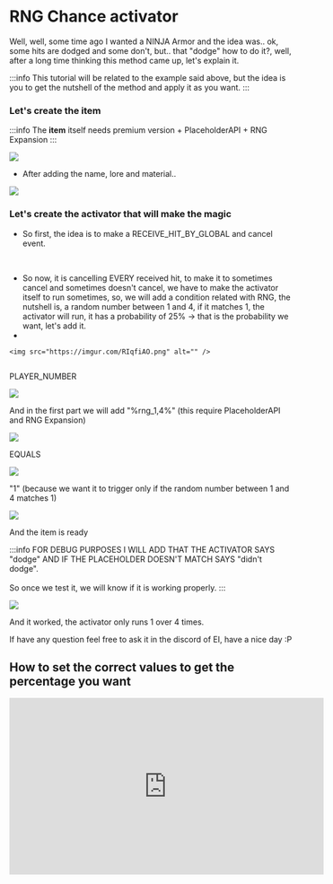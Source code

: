 # RNG Chance activator

Well, well, some time ago I wanted a NINJA Armor and the idea was.. ok, some hits are dodged and some don't, but.. that "dodge" how to do it?, well, after a long time thinking this method came up, let's explain it.

:::info
This tutorial will be related to the example said above, but the idea is you to get the nutshell of the method and apply it as you want.
:::

### Let's create the item

:::info
The **item** itself needs premium version + PlaceholderAPI + RNG Expansion
:::

![](<../../..//static/img/image (204).png>)

* After adding the name, lore and material..

![](<../../..//static/img/image (237).png>)

### Let's create the activator that will make the magic

* So first, the idea is to make a RECEIVE\_HIT\_BY\_GLOBAL and cancel event.

<img src="https://imgur.com/yWpuDSL.png" alt="" />

<img src="https://imgur.com/QJ9rwav.png" alt="" />

<img src="https://imgur.com/tpgPdsS.png" alt="" />

<img src="https://imgur.com/yI878ll.png" alt="" />

<img src="https://imgur.com/4wtKxti.png" alt="" />

<img src="https://imgur.com/Bw6ZCZo.png" alt="" />

* So now, it is cancelling EVERY received hit, to make it to sometimes cancel and sometimes doesn't cancel, we have to make the activator itself to run sometimes, so, we will add a condition related with RNG, the nutshell is, a random number between 1 and 4, if it matches 1, the activator will run, it has a probability of 25% -> that is the probability we want, let's add it.
*

    <img src="https://imgur.com/RIqfiAO.png" alt="" />

<img src="https://imgur.com/6q81HPL.png" alt="" />

PLAYER\_NUMBER

![](<../../..//static/img/image (178).png>)

And in the first part we will add "%rng\_1,4%" (this require PlaceholderAPI and RNG Expansion)

![](<../../..//static/img/image (111).png>)

EQUALS

![](<../../..//static/img/image (175).png>)

"1" (because we want it to trigger only if the random number between 1 and 4 matches 1)

![](<../../..//static/img/image (224).png>)

And the item is ready

:::info
FOR DEBUG PURPOSES I WILL ADD THAT THE ACTIVATOR SAYS "dodge" AND IF THE PLACEHOLDER DOESN'T MATCH SAYS "didn't dodge".\
\
So once we test it, we will know if it is working properly.
:::

![](<../../..//static/img/image (378).png>)

And it worked, the activator only runs 1 over 4 times.

If have any question feel free to ask it in the discord of EI, have a nice day :P

## How to set the correct values to get the percentage you want

<iframe width="560" height="315" src="https://www.youtube.com/embed/jXTDlqoE8dc" frameborder="0" allow="accelerometer; autoplay; clipboard-write; encrypted-media; gyroscope; picture-in-picture" allowfullscreen></iframe>
